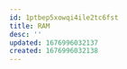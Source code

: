 ```yaml
---
id: 1ptbep5xowqi4ile2tc6fst
title: RAM
desc: ''
updated: 1676996032137
created: 1676996032138
---
```


